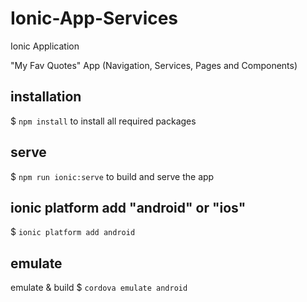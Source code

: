# Ionic-App-Services
Ionic Application

"My Fav Quotes" App (Navigation, Services, Pages and Components)


## installation

$ `npm install` to install all required packages

## serve
$ `npm run ionic:serve` to build and serve the app

##  ionic platform add "android" or "ios"
$ `ionic platform add android`

## emulate
emulate & build $ `cordova emulate android`




 

